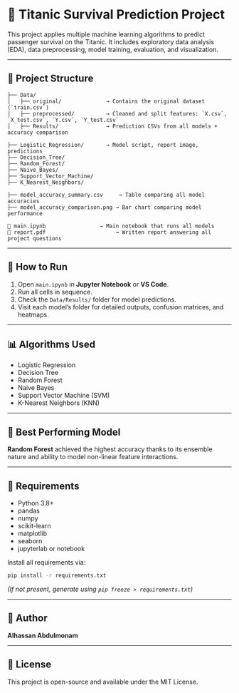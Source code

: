# 🚢 Titanic Survival Prediction Project

This project applies multiple machine learning algorithms to predict passenger survival on the Titanic. It includes exploratory data analysis (EDA), data preprocessing, model training, evaluation, and visualization.

---

## 📁 Project Structure

```
├── Data/
│   ├── original/              → Contains the original dataset (`train.csv`)
│   ├── preprocessed/          → Cleaned and split features: `X.csv`, `X_test.csv`, `Y.csv`, `Y_test.csv`
│   ├── Results/               → Prediction CSVs from all models + accuracy comparison

├── Logistic_Regression/       → Model script, report image, predictions
├── Decision_Tree/
├── Random_Forest/
├── Naive_Bayes/
├── Support_Vector_Machine/
├── K_Nearest_Neighbors/

├── model_accuracy_summary.csv     → Table comparing all model accuracies
├── model_accuracy_comparison.png → Bar chart comparing model performance

📄 main.ipynb                 → Main notebook that runs all models
📄 report.pdf                      → Written report answering all project questions
```

---

## 🧪 How to Run

1. Open `main.ipynb` in **Jupyter Notebook** or **VS Code**.
2. Run all cells in sequence.
3. Check the `Data/Results/` folder for model predictions.
4. Visit each model’s folder for detailed outputs, confusion matrices, and heatmaps.

---

## 📊 Algorithms Used

- Logistic Regression  
- Decision Tree  
- Random Forest  
- Naive Bayes  
- Support Vector Machine (SVM)  
- K-Nearest Neighbors (KNN)  

---

## 🥇 Best Performing Model

**Random Forest** achieved the highest accuracy thanks to its ensemble nature and ability to model non-linear feature interactions.

---

## 📌 Requirements

- Python 3.8+
- pandas
- numpy
- scikit-learn
- matplotlib
- seaborn
- jupyterlab or notebook

Install all requirements via:

```bash
pip install -r requirements.txt
```

*(If not present, generate using `pip freeze > requirements.txt`)*

---

## 👤 Author

**Alhassan Abdulmonam**

---

## 📄 License

This project is open-source and available under the MIT License.
